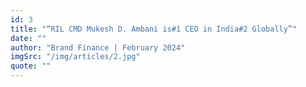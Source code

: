 ```yaml
---
id: 3
title: "“RIL CMD Mukesh D. Ambani is#1 CEO in India#2 Globally”"
date: ""
author: "Brand Finance | February 2024"
imgSrc: "/img/articles/2.jpg"
quote: ""
---
```

